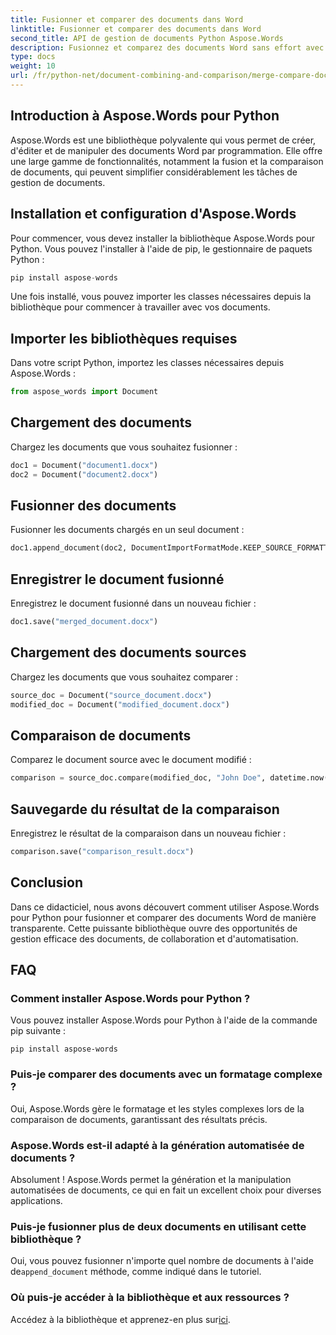 ```yaml
---
title: Fusionner et comparer des documents dans Word
linktitle: Fusionner et comparer des documents dans Word
second_title: API de gestion de documents Python Aspose.Words
description: Fusionnez et comparez des documents Word sans effort avec Aspose.Words pour Python. Apprenez à manipuler des documents, à mettre en évidence les différences et à automatiser des tâches.
type: docs
weight: 10
url: /fr/python-net/document-combining-and-comparison/merge-compare-documents/
---
```


## Introduction à Aspose.Words pour Python

Aspose.Words est une bibliothèque polyvalente qui vous permet de créer, d'éditer et de manipuler des documents Word par programmation. Elle offre une large gamme de fonctionnalités, notamment la fusion et la comparaison de documents, qui peuvent simplifier considérablement les tâches de gestion de documents.

## Installation et configuration d'Aspose.Words

Pour commencer, vous devez installer la bibliothèque Aspose.Words pour Python. Vous pouvez l'installer à l'aide de pip, le gestionnaire de paquets Python :

```python
pip install aspose-words
```

Une fois installé, vous pouvez importer les classes nécessaires depuis la bibliothèque pour commencer à travailler avec vos documents.

## Importer les bibliothèques requises

Dans votre script Python, importez les classes nécessaires depuis Aspose.Words :

```python
from aspose_words import Document
```

## Chargement des documents

Chargez les documents que vous souhaitez fusionner :

```python
doc1 = Document("document1.docx")
doc2 = Document("document2.docx")
```

## Fusionner des documents

Fusionner les documents chargés en un seul document :

```python
doc1.append_document(doc2, DocumentImportFormatMode.KEEP_SOURCE_FORMATTING)
```

## Enregistrer le document fusionné

Enregistrez le document fusionné dans un nouveau fichier :

```python
doc1.save("merged_document.docx")
```

## Chargement des documents sources

Chargez les documents que vous souhaitez comparer :

```python
source_doc = Document("source_document.docx")
modified_doc = Document("modified_document.docx")
```

## Comparaison de documents

Comparez le document source avec le document modifié :

```python
comparison = source_doc.compare(modified_doc, "John Doe", datetime.now())
```

## Sauvegarde du résultat de la comparaison

Enregistrez le résultat de la comparaison dans un nouveau fichier :

```python
comparison.save("comparison_result.docx")
```

## Conclusion

Dans ce didacticiel, nous avons découvert comment utiliser Aspose.Words pour Python pour fusionner et comparer des documents Word de manière transparente. Cette puissante bibliothèque ouvre des opportunités de gestion efficace des documents, de collaboration et d'automatisation.

## FAQ

### Comment installer Aspose.Words pour Python ?

Vous pouvez installer Aspose.Words pour Python à l'aide de la commande pip suivante :
```
pip install aspose-words
```

### Puis-je comparer des documents avec un formatage complexe ?

Oui, Aspose.Words gère le formatage et les styles complexes lors de la comparaison de documents, garantissant des résultats précis.

### Aspose.Words est-il adapté à la génération automatisée de documents ?

Absolument ! Aspose.Words permet la génération et la manipulation automatisées de documents, ce qui en fait un excellent choix pour diverses applications.

### Puis-je fusionner plus de deux documents en utilisant cette bibliothèque ?

Oui, vous pouvez fusionner n'importe quel nombre de documents à l'aide de`append_document` méthode, comme indiqué dans le tutoriel.

### Où puis-je accéder à la bibliothèque et aux ressources ?

 Accédez à la bibliothèque et apprenez-en plus sur[ici](https://releases.aspose.com/words/python/).